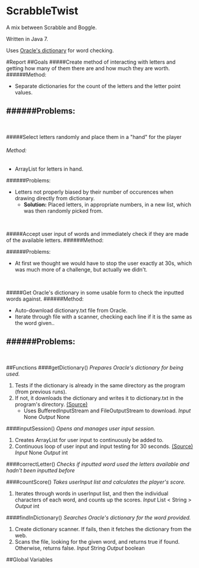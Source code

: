 ScrabbleTwist
=============

A mix between Scrabble and Boggle.

Written in Java 7.

Uses [Oracle's dictionary](http://docs.oracle.com/javase/tutorial/collections/interfaces/examples/dictionary.txt) for word checking.

#Report
##Goals
#####Create method of interacting with letters and getting how many of them there are and how much they are worth.
######Method:
- Separate dictionaries for the count of the letters and the letter point values.

######Problems:
- 

<br>

#####Select letters randomly and place them in a "hand" for the player
###### Method:
- ArrayList for letters in hand.

######Problems:
- Letters not properly biased by their number of occurences when drawing directly from dictionary.
	- __Solution:__ Placed letters, in appropriate numbers, in a new list, which was then randomly picked from.

<br>

#####Accept user input of words and immediately check if they are made of the available letters.
######Method:

######Problems:
- At first we thought we would have to stop the user exactly at 30s, which was much more of a challenge, but actually we didn't.

<br>

#####Get Oracle's dictionary in some usable form to check the inputted words against.
######Method:
- Auto-download dictionary.txt file from Oracle.
- Iterate through file with a scanner, checking each line if it is the same as the word given..

######Problems:
- 

<br>

##Functions
####getDictionary()
_Prepares Oracle's dictionary for being used._

1. Tests if the dictionary is already in the same directory as the program (from previous runs).
2. If not, it downloads the dictionary and writes it to dictionary.txt in the program's directory. [(Source)](http://stackoverflow.com/a/921408)
	- Uses BufferedInputStream and FileOutputStream to download.
_Input_ None
_Output_ None

####inputSession()
_Opens and manages user input session._

1. Creates ArrayList for user input to continuously be added to.
2. Continuous loop of user input and input testing for 30 seconds. [(Source)](http://stackoverflow.com/a/2550814)
_Input_ None
_Output_ int

####correctLetter()
_Checks if inputted word used the letters available and hadn't been inputted before_

####countScore()
_Takes userInput list and calculates the player's score._

1. Iterates through words in userInput list, and then the individual characters of each word, and counts up the scores.
_Input_ List < String >
_Output_ int

####findInDictionary()
_Searches Oracle's dictionary for the word provided._

1. Create dictionary scanner. If fails, then it fetches the dictionary from the web.
2. Scans the file, looking for the given word, and returns true if found. Otherwise, returns false.
_Input_ String
_Output_ boolean


##Global Variables